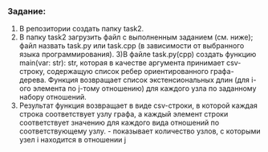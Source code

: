 ### Задание:
1) В репозитории создать папку task2.
2) В папку task2 загрузить файл с выполненным заданием (см. ниже); файл назвать task.py или task.cpp (в зависимости от выбранного языка программирования).
3)В файле task.py(cpp) создать функцию main(var: str): str, которая в качестве аргумента  принимает csv-строку, содержащую список ребер ориентированного графа-дерева.  Функция возвращает список экстенсиональных длин  (для i-ого элемента по j-тому отношению) для каждого узла по заданному набору отношений.
4) Результат функция возвращает в виде csv-строки, в которой каждая строка соответствует узлу графа, а каждый элемент строки соответствует значению  для каждого вида отношений по соответствующему узлу.  - показывает количество узлов, с которыми узел i находится в отношении j 
